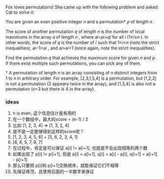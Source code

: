 Fox loves permutations! She came up with the following problem and asked Cat to solve it:

You are given an even positive integer 𝑛
 and a permutation†
 𝑝
 of length 𝑛
.

The score of another permutation 𝑞
 of length 𝑛
 is the number of local maximums in the array 𝑎
 of length 𝑛
, where 𝑎𝑖=𝑝𝑖+𝑞𝑖
 for all 𝑖
 (1≤𝑖≤𝑛
). In other words, the score of 𝑞
 is the number of 𝑖
 such that 1<𝑖<𝑛
 (note the strict inequalities), 𝑎𝑖−1<𝑎𝑖
, and 𝑎𝑖>𝑎𝑖+1
 (once again, note the strict inequalities).

Find the permutation 𝑞
 that achieves the maximum score for given 𝑛
 and 𝑝
. If there exist multiple such permutations, you can pick any of them.

†
 A permutation of length 𝑛
 is an array consisting of 𝑛
 distinct integers from 1
 to 𝑛
 in arbitrary order. For example, [2,3,1,5,4]
 is a permutation, but [1,2,2]
 is not a permutation (2
 appears twice in the array), and [1,3,4]
 is also not a permutation (𝑛=3
 but there is 4
 in the array).



### ideas
1. n is even, 这个信息估计是有用的
2. 在一个数组中，最大的score = (n-1) / 2
3. 比如 [1, 2, 3, 4] => [1, 3, 2, 4] 
4. 是不是一定能够得到这样的score呢？
5. [1, 2, 3, 4, 5, 6] + [5, 6, 2, 3, 4, 1]
6. [6, 8, 5, 7, 9, 7]
7. 在过程中，肯定是可以保证 a[i] != a[i+1], 也就是不会出现相等的两个数
8. 如果出现了 p[i] != p[i+1], 但是 a[i] = a[i+1], q[i] = a[i] - p[i], q[i+1] = a[i+1] - p[i+1]
9. 那么只要把 p[i]和 p[i+1]交换顺序，就能保证它们不相等
10. 先保证峰顶，且使用后面的一半数字来保证